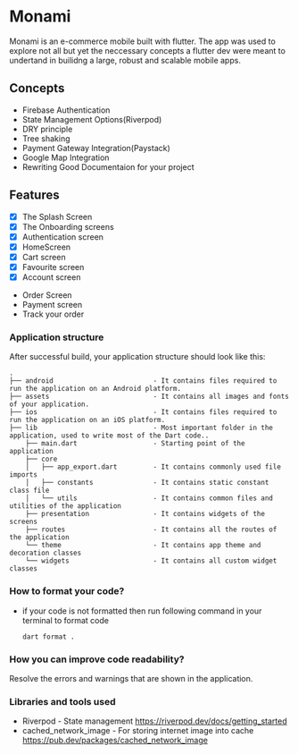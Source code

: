 # Monami

Monami is an e-commerce mobile built with flutter. The app was used to explore not all but yet the neccessary concepts a flutter dev were meant to undertand in builidng a large, robust and scalable mobile apps.

## Concepts

- Firebase Authentication
- State Management Options(Riverpod)
- DRY principle
- Tree shaking
- Payment Gateway Integration(Paystack)
- Google Map Integration
- Rewriting Good Documentaion for your project

## Features

- [x] The Splash Screen
- [x] The Onboarding screens
- [x] Authentication screen
- [x] HomeScreen
- [x] Cart screen
- [x] Favourite screen
- [x] Account screen
- Order Screen
- Payment screen
- Track your order

### Application structure

After successful build, your application structure should look like this:

```
.
├── android                         - It contains files required to run the application on an Android platform.
├── assets                          - It contains all images and fonts of your application.
├── ios                             - It contains files required to run the application on an iOS platform.
├── lib                             - Most important folder in the application, used to write most of the Dart code..
    ├── main.dart                   - Starting point of the application
    ├── core
    │   ├── app_export.dart         - It contains commonly used file imports
    │   ├── constants               - It contains static constant class file
    │   └── utils                   - It contains common files and utilities of the application
    ├── presentation                - It contains widgets of the screens
    ├── routes                      - It contains all the routes of the application
    └── theme                       - It contains app theme and decoration classes
    └── widgets                     - It contains all custom widget classes
```

### How to format your code?

- if your code is not formatted then run following command in your terminal to format code
  ```
  dart format .
  ```

### How you can improve code readability?

Resolve the errors and warnings that are shown in the application.

### Libraries and tools used

- Riverpod - State management
  https://riverpod.dev/docs/getting_started
- cached_network_image - For storing internet image into cache
  https://pub.dev/packages/cached_network_image
